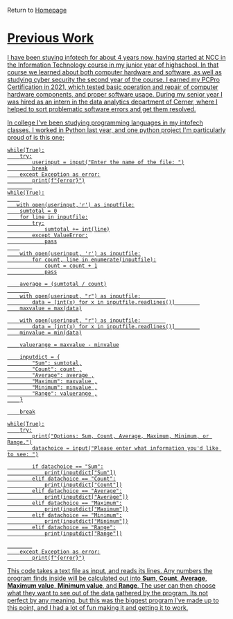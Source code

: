 Return to <a href= "https://github.com/BDBluhm/INFOTC-1000-Midterm/blob/main/README.md"> Homepage
# Previous Work
I have been stuying infotech for about 4 years now, having started at NCC in the Information Technology course in my junior year of highschool. In that course we learned about both computer hardware and software, as well as studying cyber security the second year of the course. I earned my PCPro Certification in 2021, which tested basic operation and repair of computer hardware components, and proper software usage. During my senior year I was hired as an intern in the data analytics department of Cerner, where I helped to sort problematic software errors and get them resolved. 

In college I've been studying programming languages in my intofech classes. I worked in Python last year, and one python project I'm particularly proud of is this one;
````
while(True):
    try:
        userinput = input("Enter the name of the file: ")
        break
    except Exception as error:
        print(f"{error}")
        
while(True):
    
   with open(userinput,'r') as inputfile:
    sumtotal = 0
    for line in inputfile:
        try:
            sumtotal += int(line)
        except ValueError:
            pass
    
    with open(userinput, 'r') as inputfile:
        for count, line in enumerate(inputfile):
            count = count + 1
            pass

    average = (sumtotal / count)
       
    with open(userinput, "r") as inputfile:        
        data = [int(x) for x in inputfile.readlines()]        
    maxvalue = max(data)

    with open(userinput, "r") as inputfile:        
        data = [int(x) for x in inputfile.readlines()]        
    minvalue = min(data)

    valuerange = maxvalue - minvalue

    inputdict = {
        "Sum": sumtotal,
        "Count": count ,
        "Average": average ,
        "Maximum": maxvalue ,
        "Minimum": minvalue ,
        "Range": valuerange ,
    }

    break

while(True):
    try:
        print("Options: Sum, Count, Average, Maximum, Minimum, or Range.")
        datachoice = input("Please enter what information you'd like to see: ")

        if datachoice == "Sum":
            print(inputdict["Sum"])
        elif datachoice == "Count":
            print(inputdict["Count"])
        elif datachoice == "Average":
            print(inputdict["Average"])
        elif datachoice == "Maximum":
            print(inputdict["Maximum"])
        elif datachoice == "Minimum":
            print(inputdict["Minimum"])
        elif datachoice == "Range":
            print(inputdict["Range"])

        
    except Exception as error:
        print(f"{error}")
 ````
This code takes a text file as input, and reads its lines. Any numbers the program finds inside will be calculated out into **Sum**, **Count**, **Average**, **Maximum value**, **Minimum value**, and **Range**. The user can then choose what they want to see out of the data gathered by the program. Its not perfect by any meaning, but this was the biggest program I've made up to this point, and I had a lot of fun making it and getting it to work. 
